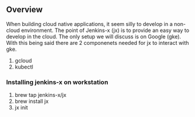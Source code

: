 
## Overview
When building cloud native applications, it seem silly to develop in a non-cloud environment.  The point of Jenkins-x (jx) is to provide an easy way to develop in the cloud. The only setup we will discuss is on Google (gke). With this being said there are 2 componenets needed for jx to interact with gke. 

1) gcloud
2) kubectl


### Installing jenkins-x on workstation
1) brew tap jenkins-x/jx
2) brew install jx
3) jx init
